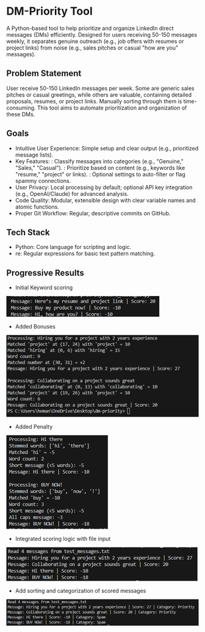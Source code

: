 # DM-Priority Tool

A Python-based tool to help prioritize and organize LinkedIn direct messages (DMs) efficiently. Designed for users receiving 50-150 messages weekly, it separates genuine outreach (e.g., job offers with resumes or project links) from noise (e.g., sales pitches or casual "how are you" messages).

## Problem Statement

User receive 50-150 LinkedIn messages per week. Some are generic sales pitches or casual greetings, while others are valuable, containing detailed proposals, resumes, or project links. Manually sorting through them is time-consuming. This tool aims to automate prioritization and organization of these DMs.

## Goals

- Intuitive User Experience: Simple setup and clear output (e.g., prioritized message lists).
- Key Features:
   : Classify messages into categories (e.g., "Genuine," "Sales," "Casual").
   : Prioritize based on content (e.g., keywords like "resume," "project" or links).
   : Optional settings to auto-filter or flag spammy connections.
- User Privacy: Local processing by default; optional API key integration (e.g., OpenAI/Claude) for advanced analysis.
- Code Quality: Modular, extensible design with clear variable names and atomic functions.
- Proper Git Workflow: Regular, descriptive commits on GitHub.

## Tech Stack

- Python: Core language for scripting and logic. 
- re: Regular expressions for basic text pattern matching.

## Progressive Results

- Initial Keyword scoring
  
![First Test Screenshot](./images/first-test.png)

- Added Bonuses
  
![Second Test Screenshot](./images/second-test.png)

- Added Penalty
  
![Third Test Screenshot](./images/third-test.png)

- Integrated scoring logic with file input

![Fourth Test Screenshot](./images/fourth-test.png)

- Add sorting and categorization of scored messages

![Fifth Test Screenshot](./images/fifth-test.png)